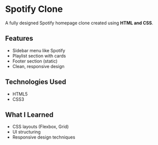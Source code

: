 # Spotify Clone

A fully designed Spotify homepage clone created using **HTML and CSS**.

## Features
- Sidebar menu like Spotify
- Playlist section with cards
- Footer section (static)
- Clean, responsive design

## Technologies Used
- HTML5
- CSS3

## What I Learned
- CSS layouts (Flexbox, Grid)
- UI structuring
- Responsive design techniques 
